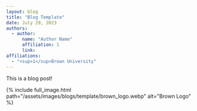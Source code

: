 ```yaml
---
layout: blog
title: "Blog Template"
date: July 29, 2023
authors:
  - author:
      name: "Author Name"
      affiliation: 1
      link:
affiliations:
  - "<sup>1</sup>Brown University"
---
```


This is a blog post!

{% include full_image.html path="/assets/images/blogs/template/brown_logo.webp" alt="Brown Logo" %}
